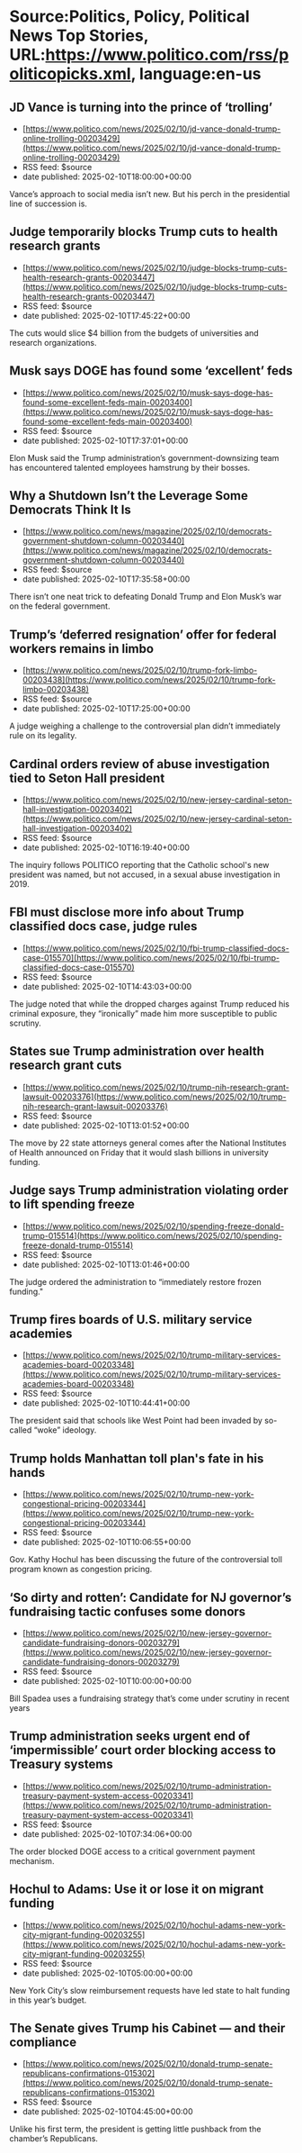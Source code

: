 # Source:Politics, Policy, Political News Top Stories, URL:https://www.politico.com/rss/politicopicks.xml, language:en-us

## JD Vance is turning into the prince of ‘trolling’
 - [https://www.politico.com/news/2025/02/10/jd-vance-donald-trump-online-trolling-00203429](https://www.politico.com/news/2025/02/10/jd-vance-donald-trump-online-trolling-00203429)
 - RSS feed: $source
 - date published: 2025-02-10T18:00:00+00:00

Vance’s approach to social media isn’t new. But his perch in the presidential line of succession is.

## Judge temporarily blocks Trump cuts to health research grants
 - [https://www.politico.com/news/2025/02/10/judge-blocks-trump-cuts-health-research-grants-00203447](https://www.politico.com/news/2025/02/10/judge-blocks-trump-cuts-health-research-grants-00203447)
 - RSS feed: $source
 - date published: 2025-02-10T17:45:22+00:00

The cuts would slice $4 billion from the budgets of universities and research organizations.

## Musk says DOGE has found some ‘excellent’ feds
 - [https://www.politico.com/news/2025/02/10/musk-says-doge-has-found-some-excellent-feds-main-00203400](https://www.politico.com/news/2025/02/10/musk-says-doge-has-found-some-excellent-feds-main-00203400)
 - RSS feed: $source
 - date published: 2025-02-10T17:37:01+00:00

Elon Musk said the Trump administration’s government-downsizing team has encountered talented employees hamstrung by their bosses.

## Why a Shutdown Isn’t the Leverage Some Democrats Think It Is
 - [https://www.politico.com/news/magazine/2025/02/10/democrats-government-shutdown-column-00203440](https://www.politico.com/news/magazine/2025/02/10/democrats-government-shutdown-column-00203440)
 - RSS feed: $source
 - date published: 2025-02-10T17:35:58+00:00

There isn’t one neat trick to defeating Donald Trump and Elon Musk’s war on the federal government.

## Trump’s ‘deferred resignation’ offer for federal workers remains in limbo
 - [https://www.politico.com/news/2025/02/10/trump-fork-limbo-00203438](https://www.politico.com/news/2025/02/10/trump-fork-limbo-00203438)
 - RSS feed: $source
 - date published: 2025-02-10T17:25:00+00:00

A judge weighing a challenge to the controversial plan didn’t immediately rule on its legality.

## Cardinal orders review of abuse investigation tied to Seton Hall president
 - [https://www.politico.com/news/2025/02/10/new-jersey-cardinal-seton-hall-investigation-00203402](https://www.politico.com/news/2025/02/10/new-jersey-cardinal-seton-hall-investigation-00203402)
 - RSS feed: $source
 - date published: 2025-02-10T16:19:40+00:00

The inquiry follows POLITICO reporting that the Catholic school's new president was named, but not accused, in a sexual abuse investigation in 2019.

## FBI must disclose more info about Trump classified docs case, judge rules
 - [https://www.politico.com/news/2025/02/10/fbi-trump-classified-docs-case-015570](https://www.politico.com/news/2025/02/10/fbi-trump-classified-docs-case-015570)
 - RSS feed: $source
 - date published: 2025-02-10T14:43:03+00:00

The judge noted that while the dropped charges against Trump reduced his criminal exposure, they “ironically” made him more susceptible to public scrutiny.

## States sue Trump administration over health research grant cuts
 - [https://www.politico.com/news/2025/02/10/trump-nih-research-grant-lawsuit-00203376](https://www.politico.com/news/2025/02/10/trump-nih-research-grant-lawsuit-00203376)
 - RSS feed: $source
 - date published: 2025-02-10T13:01:52+00:00

The move by 22 state attorneys general comes after the National Institutes of Health announced on Friday that it would slash billions in university funding.

## Judge says Trump administration violating order to lift spending freeze
 - [https://www.politico.com/news/2025/02/10/spending-freeze-donald-trump-015514](https://www.politico.com/news/2025/02/10/spending-freeze-donald-trump-015514)
 - RSS feed: $source
 - date published: 2025-02-10T13:01:46+00:00

The judge ordered the administration to “immediately restore frozen funding."

## Trump fires boards of U.S. military service academies
 - [https://www.politico.com/news/2025/02/10/trump-military-services-academies-board-00203348](https://www.politico.com/news/2025/02/10/trump-military-services-academies-board-00203348)
 - RSS feed: $source
 - date published: 2025-02-10T10:44:41+00:00

The president said that schools like West Point had been invaded by so-called “woke” ideology.

## Trump holds Manhattan toll plan's fate in his hands
 - [https://www.politico.com/news/2025/02/10/trump-new-york-congestional-pricing-00203344](https://www.politico.com/news/2025/02/10/trump-new-york-congestional-pricing-00203344)
 - RSS feed: $source
 - date published: 2025-02-10T10:06:55+00:00

Gov. Kathy Hochul has been discussing the future of the controversial toll program known as congestion pricing.

## ‘So dirty and rotten’: Candidate for NJ governor’s fundraising tactic confuses some donors
 - [https://www.politico.com/news/2025/02/10/new-jersey-governor-candidate-fundraising-donors-00203279](https://www.politico.com/news/2025/02/10/new-jersey-governor-candidate-fundraising-donors-00203279)
 - RSS feed: $source
 - date published: 2025-02-10T10:00:00+00:00

Bill Spadea uses a fundraising strategy that’s come under scrutiny in recent years

## Trump administration seeks urgent end of ‘impermissible’ court order blocking access to Treasury systems
 - [https://www.politico.com/news/2025/02/10/trump-administration-treasury-payment-system-access-00203341](https://www.politico.com/news/2025/02/10/trump-administration-treasury-payment-system-access-00203341)
 - RSS feed: $source
 - date published: 2025-02-10T07:34:06+00:00

The order blocked DOGE access to a critical government payment mechanism.

## Hochul to Adams: Use it or lose it on migrant funding
 - [https://www.politico.com/news/2025/02/10/hochul-adams-new-york-city-migrant-funding-00203255](https://www.politico.com/news/2025/02/10/hochul-adams-new-york-city-migrant-funding-00203255)
 - RSS feed: $source
 - date published: 2025-02-10T05:00:00+00:00

New York City’s slow reimbursement requests have led state to halt funding in this year’s budget.

## The Senate gives Trump his Cabinet — and their compliance
 - [https://www.politico.com/news/2025/02/10/donald-trump-senate-republicans-confirmations-015302](https://www.politico.com/news/2025/02/10/donald-trump-senate-republicans-confirmations-015302)
 - RSS feed: $source
 - date published: 2025-02-10T04:45:00+00:00

Unlike his first term, the president is getting little pushback from the chamber’s Republicans.

